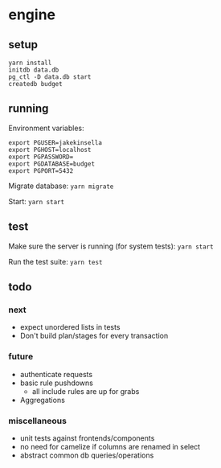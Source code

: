 # engine

## setup
`yarn install`  
`initdb data.db`  
`pg_ctl -D data.db start`  
`createdb budget`  

## running

Environment variables:
```
export PGUSER=jakekinsella
export PGHOST=localhost
export PGPASSWORD=
export PGDATABASE=budget
export PGPORT=5432
```

Migrate database:
`yarn migrate`

Start:
`yarn start`

## test
Make sure the server is running (for system tests):
`yarn start`

Run the test suite:
`yarn test`

## todo

### next
 - expect unordered lists in tests
 - Don't build plan/stages for every transaction

### future
 - authenticate requests
 - basic rule pushdowns
   - all include rules are up for grabs
 - Aggregations

### miscellaneous
 - unit tests against frontends/components
 - no need for camelize if columns are renamed in select
 - abstract common db queries/operations

